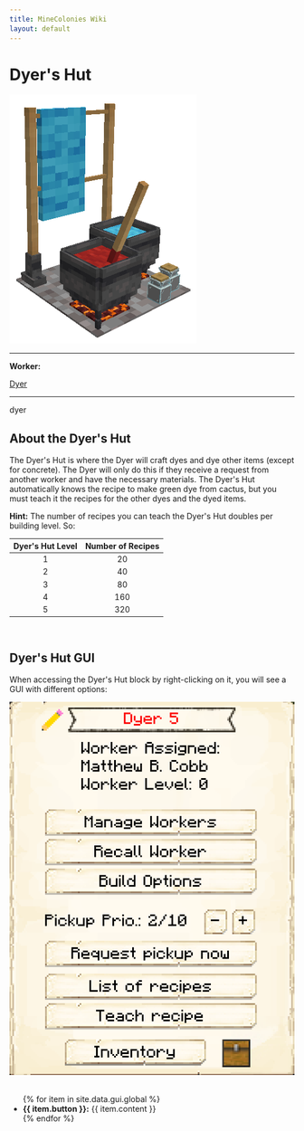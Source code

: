 ```yaml
---
title: MineColonies Wiki
layout: default
---
```

# Dyer's Hut

<div class="infobox box text-center">
    <img src="../../assets/images/buildings/dyer.png" alt="Dyer Hut" />
    <hr />
    <div class="row section-text text-left">
        <div class="col">
        <p><strong>Worker:</strong></p>
        </div>
        <div class="col">
        <p><a href="../workers/dyer">Dyer</a></p>
        </div>
    </div>
    <hr />
    <recipe>dyer</recipe>
</div>

## About the Dyer's Hut

The Dyer's Hut is where the Dyer will craft dyes and dye other items (except for concrete). The Dyer will only do this if they receive a request from another worker and have the necessary materials. The Dyer's Hut automatically knows the recipe to make green dye from cactus, but you must teach it the recipes for the other dyes and the dyed items.

**Hint:** The number of recipes you can teach the Dyer's Hut doubles per building level. So:

| Dyer's Hut Level | Number of Recipes |
| :-----: | :-----: |
| 1 | 20 | 
| 2 | 40 |
| 3 | 80 |
| 4 | 160 | 
| 5 | 320 | 

<br>

## Dyer's Hut GUI

When accessing the Dyer's Hut block by right-clicking on it, you will see a GUI with different options:

<div class="row">
  <div class="col-sm-12 col-md">
    <img src="../../assets/images/gui/dyergui.png" class="img-fluid mx-auto" alt="Dyer GUI">
  </div>
  <div class="col-sm-12 col-md">
    <br>
    <ul>
      {% for item in site.data.gui.global %}
        <li><strong>{{ item.button }}:</strong> {{ item.content }}</li>
      {% endfor %}
    </ul>
  </div>
</div>
<br>
